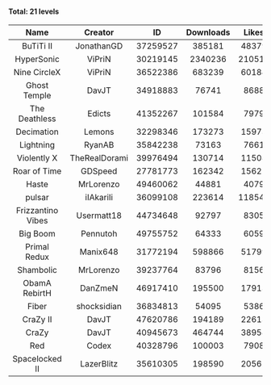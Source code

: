 #### Total: 21 levels

| Name | Creator | ID | Downloads | Likes |
|:---:|:---:|:---:|:---:|:---:|
| BuTiTi II | JonathanGD | 37259527 | 385181 | 48379
| HyperSonic | ViPriN | 30219145 | 2340236 | 210516
| Nine CircleX | ViPriN | 36522386 | 683239 | 60184
| Ghost Temple | DavJT | 34918883 | 76741 | 8688
| The Deathless | Edicts | 41352267 | 101584 | 7979
| Decimation | Lemons | 32298346 | 173273 | 15973
| Lightning | RyanAB | 35842238 | 73163 | 7661
| Violently X | TheRealDorami | 39976494 | 130714 | 11508
| Roar of Time | GDSpeed | 27781773 | 162342 | 15621
| Haste | MrLorenzo | 49460062 | 44881 | 4079
| pulsar | iIAkariIi | 36099108 | 223614 | 118542
| Frizzantino Vibes | Usermatt18 | 44734648 | 92797 | 8305
| Big Boom | Pennutoh | 49755752 | 64333 | 6059
| Primal Redux | Manix648 | 31772194 | 598866 | 51799
| Shambolic | MrLorenzo | 39237764 | 83796 | 8156
| ObamA RebirtH | DanZmeN | 46917410 | 195500 | 17913
| Fiber | shocksidian | 36834813 | 54095 | 5386
| CraZy II | DavJT | 47620786 | 194189 | 22613
| CraZy | DavJT | 40945673 | 464744 | 38958
| Red | Codex | 40328796 | 100003 | 7908
| Spacelocked II | LazerBlitz | 35610305 | 198590 | 20562
